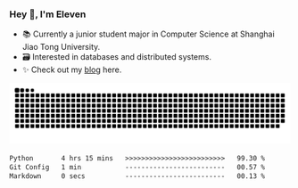 ### Hey 👋, I'm Eleven

- 📚 Currently a junior student major in Computer Science at Shanghai Jiao Tong University.
- 🗃️ Interested in databases and distributed systems.
- ✨ Check out my [blog](https://blog.eleven.wiki) here.

![github contribution grid snake animation](https://raw.githubusercontent.com/El-even-11/El-even-11/output/github-contribution-grid-snake.svg)

<!--START_SECTION:waka-->

```text
Python       4 hrs 15 mins   >>>>>>>>>>>>>>>>>>>>>>>>>   99.30 %
Git Config   1 min           -------------------------   00.57 %
Markdown     0 secs          -------------------------   00.13 %
```

<!--END_SECTION:waka-->
